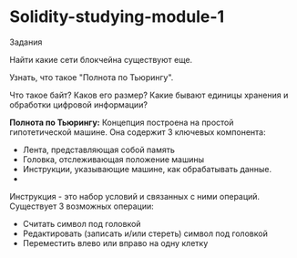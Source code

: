 # Solidity-studying-module-1

Задания

Найти какие сети блокчейна существуют еще.

Узнать, что такое "Полнота по Тьюрингу".

Что такое байт? Каков его размер? Какие бывают единицы хранения и обработки цифровой информации?


**Полнота по Тьюрингу:** 
Концепция построена на простой гипотетической машине. Она содержит 3 ключевых компонента:
- Лента, представляющая собой память
- Головка, отслеживающая положение машины
- Инструкции, указывающие машине, как обрабатывать данные.
- 
Инструкция - это набор условий и связанных с ними операций.
Существует 3 возможных операции:
- Считать символ под головкой
- Редактировать (записать и/или стереть) символ под головкой
- Переместить влево или вправо на одну клетку
